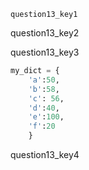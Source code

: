 ```ngMeta
question13_key1
```

question13_key2


question13_key3
```python
my_dict = {
    'a':50, 
    'b':58,
    'c': 56,
    'd':40,
    'e':100, 
    'f':20
    }
```
question13_key4
